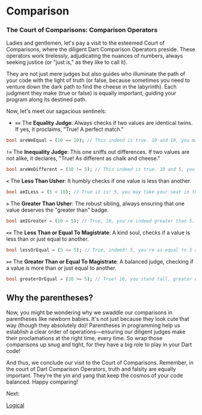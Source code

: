 # Comparison

### **The Court of Comparisons: Comparison Operators**

Ladies and gentlemen, let's pay a visit to the esteemed Court of Comparisons, where the diligent Dart Comparison Operators preside. These operators work tirelessly, adjudicating the nuances of numbers, always seeking justice (or "just is," as they like to call it).

They are not just mere judges but also guides who illuminate the path of your code with the light of truth (or false, because sometimes you need to venture down the dark path to find the cheese in the labyrinth). Each judgment they make (true or false) is equally important, guiding your program along its destined path.

Now, let's meet our sagacious sentinels:

- **`==`** The **Equality Judge**: Always checks if two values are identical twins. If yes, it proclaims, "True! A perfect match."

```dart
bool areWeEqual = (10 == 10); // This indeed is true. 10 and 10, you may now high-five!
```

**`!=`** The **Inequality Judge**: This one sniffs out differences. If two values are not alike, it declares, "True! As different as chalk and cheese."

```dart
bool areWeDifferent = (10 != 5); // This indeed is true. 10 and 5, you're as different as pizza and broccoli!
```

**`<`** The **Less Than Usher**: It humbly checks if one value is less than another.

```dart
bool amILess = (5 < 10); // True it is! 5, you may take your seat in the "Less than 10" section.
```

**`>`** The **Greater Than Usher**: The robust sibling, always ensuring that one value deserves the "greater than" badge.

```dart
bool amIGreater = (10 > 5); // True, 10, you're indeed greater than 5. Your badge is waiting!
```

**`<=`** The **Less Than or Equal To Magistrate**: A kind soul, checks if a value is less than or just equal to another.

```dart
bool lessOrEqual = (5 <= 5); // True, indeed! 5, you're as equal to 5 as peas in a pod.
```

**`>=`** The **Greater Than or Equal To Magistrate**: A balanced judge, checking if a value is more than or just equal to another.

```dart
bool greaterOrEqual = (10 >= 5); // True! 10, you stand tall, greater or equal to 5.
```

## Why the parentheses?

Now, you might be wondering why we swaddle our comparisons in parentheses like newborn babies. It's not just because they look cute that way (though they absolutely do)! Parentheses in programming help us establish a clear order of operations—ensuring our diligent judges make their proclamations at the right time, every time. So wrap those comparisons up snug and tight, for they have a big role to play in your Dart code!

And thus, we conclude our visit to the Court of Comparisons. Remember, in the court of Dart Comparison Operators, truth and falsity are equally important. They're the yin and yang that keep the cosmos of your code balanced. Happy comparing!

Next:

[Logical](Logical%201ad1d97d51db4ea1877eafdb2eba6046.md)
